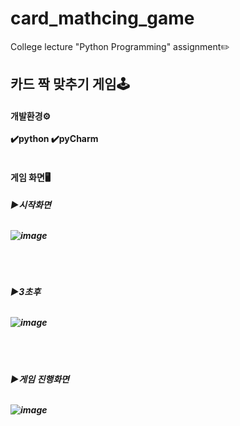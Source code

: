 # card_mathcing_game
College lecture "Python Programming" assignment✏️



<h2>카드 짝 맞추기 게임🕹️<br>

<h4>개발환경⚙️<br><br>
✔️python   ✔️pyCharm<br><br>
  
<h4>게임 화면🖥️<br>
  
<h5>▶시작화면<br><br>
  
![image](https://user-images.githubusercontent.com/64996121/143765917-9fe045e3-82b4-4ccd-8e1d-e1fb021fd8fa.png)

<br><br>
  
<h5>▶3초후<br><br>
  
![image](https://user-images.githubusercontent.com/64996121/143765937-7b5be576-2cc0-49fb-83f2-5cdd0a816c79.png)


<br><br>
  
<h5>▶게임 진행화면<br><br>

![image](https://user-images.githubusercontent.com/64996121/143766008-dcc8d432-d927-49ba-9145-237e5c69ad05.png)
